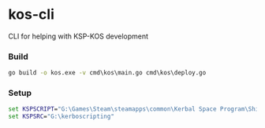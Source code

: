 # kos-cli
CLI for helping with KSP-KOS development

### Build
```cmd
go build -o kos.exe -v cmd\kos\main.go cmd\kos\deploy.go
```

### Setup

```cmd
set KSPSCRIPT="G:\Games\Steam\steamapps\common\Kerbal Space Program\Ships\Script"
set KSPSRC="G:\kerboscripting"
```
